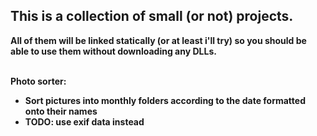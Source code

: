 ## This is a collection of small (or not) projects.
<b>All of them will be linked statically (or at least i'll try) so you should be able to use them without downloading any DLLs.

\
Photo sorter:
- Sort pictures into monthly folders according to the date formatted onto their names
- TODO: use exif data instead
